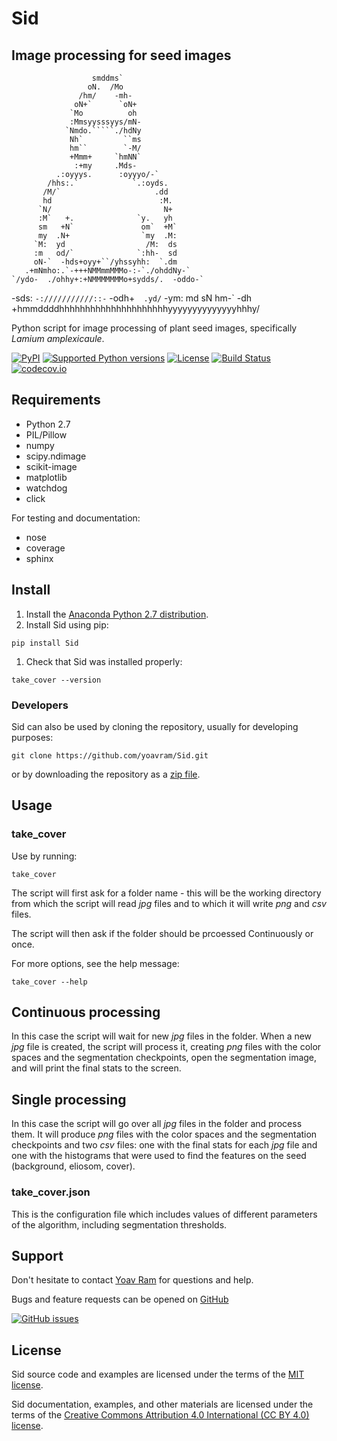 # Sid
## Image processing for seed images

                      smddms`                     
                     oN.  /Mo                     
                   /hm/    -mh-                   
                  oN+`      `oN+                  
                 `Mo          oh                  
                 :Mmsyysssyys/mN-                 
                `Nmdo.`````./hdNy                 
                 Nh`         ``ms                 
                 hm``        `-M/                 
                 +Mmm+     `hmNN`                 
                  :+my     .Mds-                  
              .:oyyys.      :oyyyo/-`             
            /hhs:.`            `.:oyds.           
           /M/`                     .dd           
           hd                        :M.          
          `N/                         N+          
          :M`   +.              `y.   yh          
          sm   +N`               om`  +M`         
          my  .N+                `my  .M:         
         `M:  yd                  /M:  ds         
         :m   od/`              `:hh-  sd         
         oN-`  -hds+oyy+``/yhssyhh:  `.dm         
       .+mNmho:.`-+++NMMmmMMMo-:-`./ohddNy-`      
    `/ydo-  ./ohhy+:+NMMMMMMMo+sydds/.  -oddo-`   
  -sds:         `-:///////////::-`         -odh+` 
.yd/`                                         -ym:
md                                              sN
hm-`                                           -dh
 +hmmddddhhhhhhhhhhhhhhhhhhhhhyyyyyyyyyyyyyyhhhy/ 

Python script for image processing of plant seed images, specifically _Lamium amplexicaule_.

[![PyPI](https://img.shields.io/pypi/v/nine.svg)](https://pypi.python.org/pypi/Sid/)
[![Supported Python versions](https://img.shields.io/pypi/pyversions/curveball.svg)](https://pypi.python.org/pypi/Sid/)
[![License](https://img.shields.io/pypi/l/Sid.svg)](https://github.com/yoavram/Sid/blob/master/LICENCE.txt)
[![Build Status](https://travis-ci.org/yoavram/Sid.svg)](https://travis-ci.org/yoavram/Sid)
[![codecov.io](http://codecov.io/github/yoavram/Sid/coverage.svg?branch=master)](http://codecov.io/github/yoavram/Sid)

## Requirements

- Python 2.7
- PIL/Pillow
- numpy
- scipy.ndimage
- scikit-image
- matplotlib
- watchdog
- click

For testing and documentation:

- nose
- coverage
- sphinx

## Install

1. Install the [Anaconda Python 2.7 distribution](https://www.continuum.io/downloads).
1. Install Sid using pip:
```
pip install Sid
```
1. Check that Sid was installed properly:
```
take_cover --version
```

### Developers

Sid can also be used by cloning the repository, usually for developing purposes:
```
git clone https://github.com/yoavram/Sid.git
```
or by downloading the repository as a [zip file](https://github.com/yoavram/Sid/archive/master.zip).

## Usage

### take_cover

Use by running:
```
take_cover
```
The script will first ask for a folder name - this will be the working directory from which the script will read _jpg_ files and to which it will write _png_ and _csv_ files.

The script will then ask if the folder should be prcoessed Continuously or once.

For more options, see the help message:
```
take_cover --help
```

## Continuous processing

In this case the script will wait for new _jpg_ files in the folder. When a new _jpg_ file is created, the script will process it, creating _png_ files with the color spaces and the segmentation checkpoints, open the segmentation image, and will print the final stats to the screen.

## Single processing

In this case the script will go over all _jpg_ files in the folder and process them. It will produce _png_ files with the color spaces and the segmentation checkpoints and two _csv_ files: one with the final stats for each _jpg_ file and one with the histograms that were used to find the features on the seed (background, eliosom, cover). 

### take_cover.json

This is the configuration file which includes values of different parameters of the algorithm, including segmentation thresholds. 

## Support
Don't hesitate to contact [Yoav Ram](http://www.yoavram.com) for questions and help.

Bugs and feature requests can be opened on [GitHub](https://github.com/yoavram/Sid/issues) 

[![GitHub issues](https://img.shields.io/github/issues/yoavram/Sid.svg)](https://github.com/yoavram/Sid)


## License

Sid source code and examples are licensed under the terms of the [MIT license](http://opensource.org/licenses/MIT).

Sid documentation, examples, and other materials are licensed under the terms of the [Creative Commons Attribution 4.0 International (CC BY 4.0) license](https://creativecommons.org/licenses/by/4.0/).

